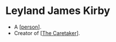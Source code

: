 # Leyland James Kirby

- A [[person]].
- Creator of [[The Caretaker]].

[//begin]: # "Autogenerated link references for markdown compatibility"
[person]: person "Person"
[The Caretaker]: the-caretaker "The Caretaker"
[//end]: # "Autogenerated link references"
